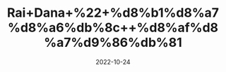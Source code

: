 ---
title: 'Rai+Dana+%22+%d8%b1%d8%a7%d8%a6%db%8c++%d8%af%d8%a7%d9%86%db%81'
date: '2022-10-24' 
metatag: '' 
inventory: '0' 
draft: false 
# meta description 
shortDescripton: 'Red+Mustard+Seed%22+Slow+Down+Ageing.+Mustard+seeds+are+rich+in+lutein+and+carotene.+Natural+Scrub.+You+can+use+rai+as+a+natural+scrub+by+adding+a+rose+essential+oil+or+lavender+oil+to+it.+'
description: 'Seed+%d8%aa%d8%ae%d9%85++%d8%a8%db%8c%d8%ac'
longdescription: ''
featured: True
# product Price
price: '20.0'
# Product Short Description
shortDescription: 'Red+Mustard+Seed%22+Slow+Down+Ageing.+Mustard+seeds+are+rich+in+lutein+and+carotene.+Natural+Scrub.+You+can+use+rai+as+a+natural+scrub+by+adding+a+rose+essential+oil+or+lavender+oil+to+it.+'
productID: '9563856B-0B2D-ED11-9968-005056B3A416'
type: 'products'
category: 'Seed+%d8%aa%d8%ae%d9%85++%d8%a8%db%8c%d8%ac' 
thumnailproduct: 'https://eraconnect.blob.core.windows.net/product-images/aminsaddiquidawakhana/9563856B-0B2D-ED11-9968-005056B3A416.webp' 
images:
  - image: 'https://eraconnect.blob.core.windows.net/product-images/aminsaddiquidawakhana/9563856B-0B2D-ED11-9968-005056B3A416.webp'  
Variants:
---